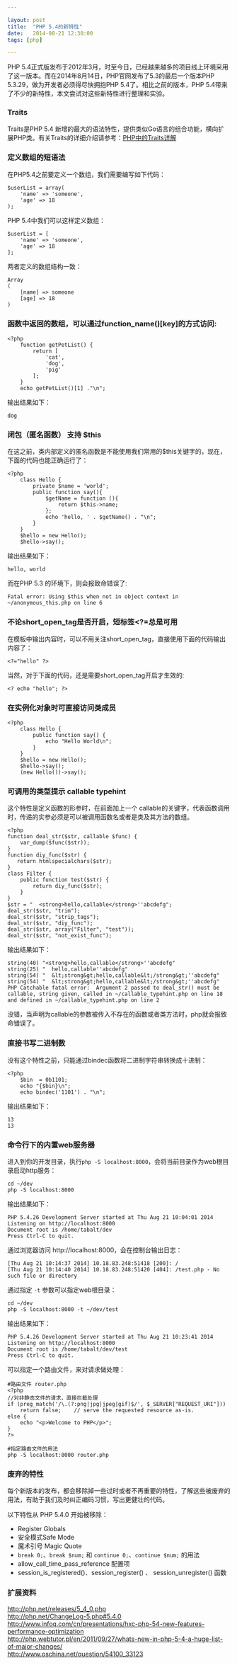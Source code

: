```yaml
---

layout: post
title:  "PHP 5.4的新特性"
date:   2014-08-21 12:30:00
tags: [php]

---
```



PHP 5.4正式版发布于2012年3月，时至今日，已经越来越多的项目线上环境采用了这一版本。而在2014年8月14日，PHP官网发布了5.3的最后一个版本PHP 5.3.29，做为开发者必须得尽快拥抱PHP 5.4了。相比之前的版本，PHP 5.4带来了不少的新特性，本文尝试对这些新特性进行整理和实验。


### Traits

Traits是PHP 5.4 新增的最大的语法特性，提供类似Go语言的组合功能，横向扩展PHP类。有关Traits的详细介绍请参考：[PHP中的Traits详解](http://tabalt.net/blog/php-traits/) 

### 定义数组的短语法

在PHP5.4之前要定义一个数组，我们需要编写如下代码：

    $userList = array(
        'name' => 'someone',
        'age' => 18
    );

PHP 5.4中我们可以这样定义数组：

    $userList = [
        'name' => 'someone',
        'age' => 18
    ];

两者定义的数组结构一致：

    Array
    (
        [name] => someone
        [age] => 18
    )


### 函数中返回的数组，可以通过function_name()[key]的方式访问:

    <?php
        function getPetList() {
            return [
                'cat',
                'dog',
                'pig'
            ];
        }
        echo getPetList()[1] ."\n";

输出结果如下：

    dog

### 闭包（匿名函数） 支持 $this

在这之前，类内部定义的匿名函数是不能使用我们常用的$this关键字的，现在，下面的代码也能正确运行了：

    <?php
        class Hello {
            private $name = 'world';
            public function say(){
                $getName = function (){
                    return $this->name;
                };
                echo 'hello, ' . $getName() . "\n";
            }
        }
        $hello = new Hello();
        $hello->say();

输出结果如下：

    hello, world

而在PHP 5.3 的环境下，则会报致命错误了:

    Fatal error: Using $this when not in object context in ~/anonymous_this.php on line 6


### 不论short_open_tag是否开启，短标签<?=总是可用
    
在模板中输出内容时，可以不用关注short_open_tag，直接使用下面的代码输出内容了：

    <?="hello" ?>

当然，对于下面的代码，还是需要short_open_tag开启才生效的:

    <? echo "hello"; ?> 

### 在实例化对象时可直接访问类成员

    <?php
        class Hello {
            public function say() {
                echo "Hello World\n";
            }
        }
        $hello = new Hello();
        $hello->say();
        (new Hello())->say(); 


### 可调用的类型提示 callable typehint

这个特性是定义函数的形参时，在前面加上一个 callable的关键字，代表函数调用时，传递的实参必须是可以被调用函数名或者是类及其方法的数组。

    <?php
    function deal_str($str, callable $func) {
        var_dump($func($str));
    }
    function diy_func($str) {
       return htmlspecialchars($str);
    }
    class Filter {
        public function test($str) {
            return diy_func($str);
        }
    }
    $str = "  <strong>hello,callable</strong>''abcdefg";
    deal_str($str, "trim");
    deal_str($str, "strip_tags");
    deal_str($str, "diy_func");
    deal_str($str, array("Filter", "test"));
    deal_str($str, "not_exist_func");


输出结果如下：

    string(40) "<strong>hello,callable</strong>''abcdefg"
    string(25) "  hello,callable''abcdefg"
    string(54) "  &lt;strong&gt;hello,callable&lt;/strong&gt;''abcdefg"
    string(54) "  &lt;strong&gt;hello,callable&lt;/strong&gt;''abcdefg"
    PHP Catchable fatal error:  Argument 2 passed to deal_str() must be callable, string given, called in ~/callable_typehint.php on line 18 and defined in ~/callable_typehint.php on line 2

没错，当声明为callable的参数被传入不存在的函数或者类方法时，php就会报致命错误了。


### 直接书写二进制数

没有这个特性之前，只能通过bindec函数将二进制字符串转换成十进制：

    <?php   
        $bin  = 0b1101;
        echo "{$bin}\n";
        echo bindec('1101') . "\n";

输出结果如下：

    13
    13

### 命令行下的内置web服务器

进入到你的开发目录，执行`php -S localhost:8000`，会将当前目录作为web根目录启动http服务：

    cd ~/dev
    php -S localhost:8000
    
输出结果如下：

    PHP 5.4.26 Development Server started at Thu Aug 21 10:04:01 2014
    Listening on http://localhost:8000
    Document root is /home/tabalt/dev
    Press Ctrl-C to quit.

通过浏览器访问 http://localhost:8000，会在控制台输出日志：

    [Thu Aug 21 10:14:37 2014] 10.18.83.248:51418 [200]: /
    [Thu Aug 21 10:14:40 2014] 10.18.83.248:51420 [404]: /test.php - No such file or directory

通过指定 `-t` 参数可以指定web根目录：

    cd ~/dev
    php -S localhost:8000 -t ~/dev/test

输出结果如下：

    PHP 5.4.26 Development Server started at Thu Aug 21 10:23:41 2014
    Listening on http://localhost:8000
    Document root is /home/tabalt/dev/test
    Press Ctrl-C to quit.

可以指定一个路由文件，来对请求做处理：

    
    #路由文件 router.php
    <?php
    //对非静态文件的请求，直接拦截处理
    if (preg_match('/\.(?:png|jpg|jpeg|gif)$/', $_SERVER["REQUEST_URI"]))
        return false;    // serve the requested resource as-is.
    else { 
        echo "<p>Welcome to PHP</p>";
    }
    ?>

    #指定路由文件的用法
    php -S localhost:8000 router.php


### 废弃的特性

每个新版本的发布，都会移除掉一些过时或者不再重要的特性，了解这些被废弃的用法，有助于我们及时纠正编码习惯，写出更健壮的代码。

以下特性从 PHP 5.4.0 开始被移除：

* Register Globals
* 安全模式Safe Mode
* 魔术引号 Magic Quote
* `break 0;`、`break $num;` 和 `continue 0;`、`continue $num;` 的用法
* allow_call_time_pass_reference 配置项
* session_is_registered()、session_register() 、 session_unregister() 函数


### 扩展资料

http://php.net/releases/5_4_0.php  
http://php.net/ChangeLog-5.php#5.4.0  
http://www.infoq.com/cn/presentations/hxc-php-54-new-features-performance-optimization  
http://php.webtutor.pl/en/2011/09/27/whats-new-in-php-5-4-a-huge-list-of-major-changes/  
http://www.oschina.net/question/54100_33123



